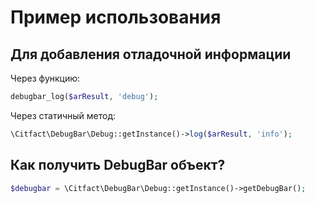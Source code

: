 Пример использования
=========

Для добавления отладочной информации
-----------------------------

Через функцию:

``` php
debugbar_log($arResult, 'debug');
```

Через статичный метод:

``` php
\Citfact\DebugBar\Debug::getInstance()->log($arResult, 'info');
```

Как получить DebugBar объект?
-----------------------------

``` php
$debugbar = \Citfact\DebugBar\Debug::getInstance()->getDebugBar();
```

